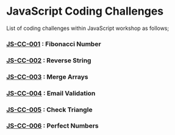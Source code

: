 # JavaScript Coding Challenges

List of coding challenges within JavaScript workshop as follows;

### [JS-CC-001](./cc-001) : Fibonacci Number

### [JS-CC-002](./cc-002) : Reverse String

### [JS-CC-003](./cc-003) : Merge Arrays

### [JS-CC-004](./cc-004) : Email Validation

### [JS-CC-005](./cc-005) : Check Triangle

### [JS-CC-006](./cc-006) : Perfect Numbers